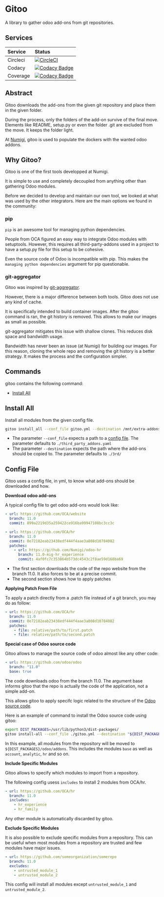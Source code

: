 # Gitoo

A library to gather odoo add-ons from git repositories.

## Services
Service|Status
:------|:----
Circleci|[![CircleCI](https://circleci.com/gh/Numigi/gitoo.svg?style=svg&circle-token=31993bf8a187dc04f276574da06879c902ae979b)](https://circleci.com/gh/Numigi/gitoo)
Codacy|[![Codacy Badge](https://api.codacy.com/project/badge/Grade/b83d84af2ad74719a097dbe0368ef2fd)](https://www.codacy.com/app/numigi/gitoo?utm_source=github.com&amp;utm_medium=referral&amp;utm_content=Numigi/gitoo&amp;utm_campaign=Badge_Grade)
Coverage|[![Codacy Badge](https://api.codacy.com/project/badge/Coverage/b83d84af2ad74719a097dbe0368ef2fd)](https://www.codacy.com/app/numigi/gitoo?utm_source=github.com&utm_medium=referral&utm_content=Numigi/gitoo&utm_campaign=Badge_Coverage)

## Abstract 
Gitoo downloads the add-ons from the given git repository and place them in the given folder.

During the process, only the folders of the add-on survive of the final move.
Elements like README, setup.py or even the folder .git are excluded from the move.
It keeps the folder light.

At [Numigi](www.numigi.com), gitoo is used to populate the dockers with the wanted odoo addons.

## Why Gitoo?

Gitoo is one of the first tools developped at Numigi.

It is simple to use and completely decoupled from anything other than gathering Odoo modules.

Before we decided to develop and maintain our own tool, we looked at what was used by the other integrators.
Here are the main options we found in the community:

### pip

``pip`` is an awesome tool for managing python dependencies.

People from OCA figured an easy way to integrate Odoo modules with setuptools.
However, this requires all third-party-addons used in a project to have a setup.py file for this setup to be cohesive.

Even the source code of Odoo is incompatible with pip.
This makes the ``managing python dependencies`` argument for pip questionable.

### git-aggregator

Gitoo was inspired by [git-aggregator](https://github.com/acsone/git-aggregator).

However, there is a major difference between both tools.
Gitoo does not use any kind of cache.

It is specifically intended to build container images.
After the gitoo command is ran, the git history is removed.
This allows to make our images as small as possible.

git-aggregator mitigates this issue with shallow clones. This reduces disk space and bandwidth usage.

Bandwidth has never been an issue (at Numigi) for building our images.
For this reason, cloning the whole repo and removing the git history is a better strategy.
It makes the process and the configuration simpler.

## Commands
gitoo contains the following command:

* [Install All](#install_all)

## <a name="install_all"></a> Install All

Install all modules from the given config file.

```bash
gitoo install_all --conf_file gitoo.yml --destination /mnt/extra-addons
```

* The parameter `--conf_file` expects a path to a [config file](#gitoo_config_file).
The parameter defaults to `./third_party_addons.yaml`
* The parameter `--destination` expects the path where the add-ons should be copied to.
The parameter defaults to `./3rd/`

## <a name="git_config_file"></a>Config File

Gitoo uses a config file, in yml, to know what add-ons should be downloaded and how.

**Download odoo add-ons**

A typical config file to get odoo add-ons would look like:

``` yaml
- url: https://github.com/OCA/website
  branch: 11.0
  commit: 899a2219d35a259422ce916ba99947108bc3cc3c

- url: https://github.com/OCA/hr
  branch: 11.0
  commit: 0e72182eab23438edf444f4aae3a808d10784082
  patches:
    - url: https://github.com/Numigi/odoo-hr
      branch: 11.0-mig-hr_experience
      commit: 4af0fc7c353864b573dc4543c2f8ae59d168ba69
```

* The first section downloads the code of the repo website from the branch 11.0. It also forces
to be at a precise commit.
* The second section shows how to apply patches

**Applying Patch From File**

To apply a patch directly from a .patch file instead of a git branch, you may do as follow:

``` yaml
- url: https://github.com/OCA/hr
  branch: 11.0
  commit: 0e72182eab23438edf444f4aae3a808d10784082
  patches:
    - file: relative/path/to/first.patch
    - file: relative/path/to/second.patch
```

**Special case of Odoo source code**

Gitoo allows to manage the source code of odoo almost like any other code:

``` yaml
- url: https://github.com/odoo/odoo
  branch: "11.0"
  base: true
```
The code downloads odoo from the branch 11.0.
The argument base informs gitoo that the repo is actually the code of the application, not a simple add-on.

This allows gitoo to apply specifc logic related to the structure of the [Odoo source code](https://github.com/odoo/odoo).

Here is an example of command to install the Odoo source code using gitoo:

```bash
export DIST_PACKAGES=/usr/lib/python3/dist-packages/
gitoo install-all --conf_file ./gitoo.yml --destination "${DIST_PACKAGES}"
```

In this example, all modules from the repository will be moved to ``${DIST_PACKAGES}/odoo/addons``.
This includes the modules ``base`` as well as ``account``, ``analytic``, ``hr`` and so on.

**Include Specific Modules**

Gitoo allows to specify which modules to import from a repository.

The following config usess ``includes`` to install 2 modules from OCA/hr.

``` yaml
- url: https://github.com/OCA/hr
  branch: 11.0
  includes:
    - hr_experience
    - hr_family
```

Any other module is automatically discarded by gitoo.

**Exclude Specific Modules**

It is also possible to exclude specific modules from a repository.
This can be useful when most modules from a repository are trusted and few modules have major issues.

``` yaml
- url: https://github.com/someorganization/somerepo
  branch: 11.0
  excludes:
    - untrusted_module_1
    - untrusted_module_2
```

This config will install all modules except ``untrusted_module_1`` and ``untrusted_module_2``.
